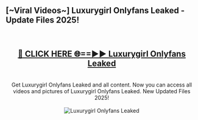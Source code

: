 <h2>[~Viral Videos~] Luxurygirl Onlyfans Leaked - Update Files 2025!</h2>
<br>
<div align="center">
<h2><a href="https://betterlinks.top/A2PfLJ" rel="nofollow">🔴 CLICK HERE 🌐==►► Luxurygirl Onlyfans Leaked</a></h2>
<br>
Get Luxurygirl Onlyfans Leaked and all content. Now you can access all videos and pictures of Luxurygirl Onlyfans Leaked. New Updated Files 2025!
<br>
<br>
<a href="https://betterlinks.top/A2PfLJ" rel="nofollow" data-target="animated-image.originalLink"><img src="https://i.ibb.co.com/WyWwxjT/player-gif2.gif" alt="Luxurygirl Onlyfans Leaked" style="max-width: 100%; display: inline-block;" data-target="animated-image.originalImage"></a>
</div>
<br>
